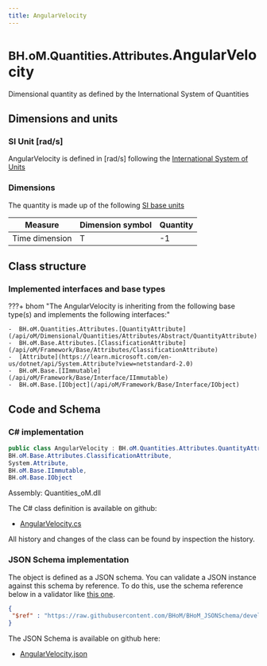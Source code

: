 ```yaml
---
title: AngularVelocity
---
```


# <small>BH.oM.Quantities.Attributes.</small>**AngularVelocity**

Dimensional quantity as defined by the International System of Quantities

## Dimensions and units

### SI Unit [rad/s]

AngularVelocity is defined in [rad/s] following the [International System of Units](https://en.wikipedia.org/wiki/International_System_of_Units) 

### Dimensions

The quantity is made up of the following [SI base units](https://en.wikipedia.org/wiki/SI_base_unit)

| Measure        | Dimension symbol | Quantity |
|------------------|--------|----------|
| Time dimension |  T  |-1  |

## Class structure

### Implemented interfaces and base types

???+ bhom "The AngularVelocity is inheriting from the following base type(s) and implements the following interfaces:"

    -  BH.oM.Quantities.Attributes.[QuantityAttribute](/api/oM/Dimensional/Quantities/Attributes/Abstract/QuantityAttribute)
    -  BH.oM.Base.Attributes.[ClassificationAttribute](/api/oM/Framework/Base/Attributes/ClassificationAttribute)
    -  [Attribute](https://learn.microsoft.com/en-us/dotnet/api/System.Attribute?view=netstandard-2.0)
    -  BH.oM.Base.[IImmutable](/api/oM/Framework/Base/Interface/IImmutable)
    -  BH.oM.Base.[IObject](/api/oM/Framework/Base/Interface/IObject)




## Code and Schema

### C# implementation

``` C# title="C#"
public class AngularVelocity : BH.oM.Quantities.Attributes.QuantityAttribute,
BH.oM.Base.Attributes.ClassificationAttribute,
System.Attribute,
BH.oM.Base.IImmutable,
BH.oM.Base.IObject
```

Assembly: Quantities_oM.dll

The C# class definition is available on github:

- [AngularVelocity.cs](https://github.com/BHoM/BHoM/blob/develop/Quantities_oM/Attributes\AngularVelocity.cs)

All history and changes of the class can be found by inspection the history.
### JSON Schema implementation

The object is defined as a JSON schema. You can validate a JSON instance against this schema by reference. To do this, use the schema reference below in a validator like [this one](https://www.jsonschemavalidator.net/).

``` json title="JSON Schema"
{
 "$ref" : "https://raw.githubusercontent.com/BHoM/BHoM_JSONSchema/develop/Quantities_oM/Attributes/AngularVelocity.json"
}
```

The JSON Schema is available on github here:

- [AngularVelocity.json](https://github.com/BHoM/BHoM_JSONSchema/blob/develop/Quantities_oM/Attributes/AngularVelocity.json)
